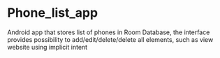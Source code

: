 # Phone_list_app
Android app that stores list of phones in Room Database, the interface provides possibility to add/edit/delete/delete all elements, such as view website using implicit intent
